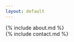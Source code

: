 ```yaml
---
layout: default
---
```

<section class="about" markdown="1">
{% include about.md %}
</section>

<section class="contact" markdown="1">
{% include contact.md %}
</section>
